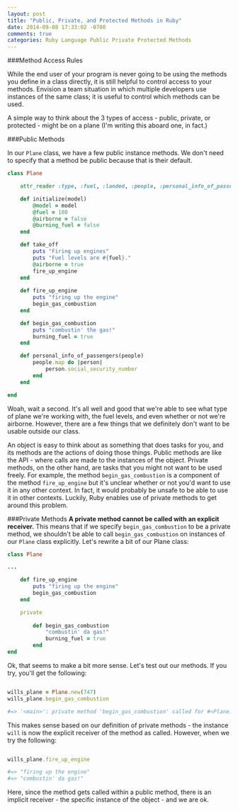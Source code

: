 ```yaml
---
layout: post
title: "Public, Private, and Protected Methods in Ruby"
date: 2014-09-08 17:33:02 -0700
comments: true
categories: Ruby Language Public Private Protected Methods
---
```


###Method Access Rules

While the end user of your program is never going to be using the methods you define in a class directly, it is still helpful to control access to your methods. Envision a team situation in which multiple developers use instances of the same class; it is useful to control which methods can be used.

A simple way to think about the 3 types of access - public, private, or protected - might be on a plane (I'm writing this aboard one, in fact.)

<!-- More -->

###Public Methods

In our `Plane` class, we have a few public instance methods. We don't need to specify that a method be public because that is their default.

```ruby
class Plane

	attr_reader :type, :fuel, :landed, :people, :personal_info_of_passengers, :burning_fuel

	def initialize(model)
		@model = model
		@fuel = 100
		@airborne = false
		@burning_fuel = false
	end

	def take_off
		puts "Firing up engines"
		puts "Fuel levels are #{fuel}."
		@airborne = true
		fire_up_engine
	end
	
	def fire_up_engine
		puts "firing up the engine"
		begin_gas_combustion
	end

	def begin_gas_combustion
		puts "combustin' the gas!"
		burning_fuel = true
	end

	def personal_info_of_passengers(people)
		people.map do |person|
			person.social_security_number
		end
	end

end	
```
Woah, wait a second. It's all well and good that we're able to see what type of plane we're working with, the fuel levels, and even whether or not we're airborne. However, there are a few things that we definitely don't want to be usable outside our class.

An object is easy to think about as something that does tasks for you, and its methods are the actions of doing those things. Public methods are like the API - where calls are made to the instances of the object. Private methods, on the other hand, are tasks that you might not want to be used freely. For example, the method `begin_gas_combustion` is a component of the method `fire_up_engine` but it's unclear whether or not you'd want to use it in any other context. In fact, it would probably be unsafe to be able to use it in other contexts. Luckily, Ruby enables use of private methods to get around this problem.

###Private Methods
**A private method cannot be called with an explicit receiver.** This means that if we specify `begin_gas_combustion` to be a private method, we shouldn't be able to call `begin_gas_combustion` on instances of our `Plane` class explicitly. Let's rewrite a bit of our Plane class:

```ruby
class Plane

...

	def fire_up_engine
		puts "firing up the engine"
		begin_gas_combustion
	end

	private
	
		def begin_gas_combustion
			"combustin' da gas!"
			burning_fuel = true
		end
end
```
Ok, that seems to make a bit more sense. Let's test out our methods. 
If you try, you'll get the following:
```ruby

wills_plane = Plane.new(747)
wills_plane.begin_gas_combustion

#=> '<main>': private method 'begin_gas_combustion' called for #<Plane:0x00000002aeae50> (NoMethodError)`
``` 
This makes sense based on our definition of private methods - the instance `will` is now the explicit receiver of the method as called. However, when we try the following:

```ruby

wills_plane.fire_up_engine

#=> "firing up the engine"
#=> "combustin' da gas!"
```
Here, since the method gets called within a public method, there is an implicit receiver - the specific instance of the object - and we are ok. 



